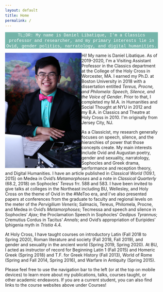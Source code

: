 ```yaml
---
layout: default
title: Home
permalink: /
---
```


<p align="center" style="background-color:#75b5aa; color:#FFFFFF;"><span style="font-family:Courier;">TL;DR: My name is Daniel Libatique, I'm a Classics professor and researcher, and my primary interests lie in Ovid, gender politics, narratology, and digital humanities.</span></p>

<img align="left" src="../images/headshot.jpg" style="float" width="50%">

Hi! My name is Daniel Libatique. As of 2019-2020, I'm a Visiting Assistant Professor in the Classics department at the College of the Holy Cross in Worcester, MA. I earned my Ph.D. at Boston University in 2018 with a dissertation entitled *Tereus, Procne, and Philomela: Speech, Silence, and the Voice of Gender*. Prior to that, I completed my M.A. in Humanities and Social Thought at NYU in 2012 and my B.A. in Classics and Theatre at Holy Cross in 2010. I'm originally from Jersey City, NJ.

As a Classicist, my research generally focuses on speech, silence, and the hierarchies of power that those concepts create. My main interests include Ovid and Augustan poetry, gender and sexuality, narratology, Sophocles and Greek drama, performance and reception theory, and Digital Humanities. I have an article published in *Classical World* (109.1, 2015) on Medea in Ovid’s *Metamorphoses* and a note in *Classical Quarterly* (68.2, 2018) on Sophocles’ *Tereus* frr. 588 and 583. I have been invited to give talks at colleges in the Northeast including BU, Wellesley, and Holy Cross on the theme of Ovid in the #MeToo era, and I've also presented papers at conferences from the graduate to faculty and regional levels on the meter of the *Pervigilium Veneris*; Salmacis, Tereus, Philomela, Procne, and Medea in Ovid’s *Metamorphoses*; Tecmessa and speech and silence in Sophocles’ *Ajax*; the Proclamation Speech in Sophocles’ *Oedipus Tyrannus*; Cremutius Cordus in Tacitus’ *Annals*; and Ovid’s appropriation of Euripides’ Iphigenia myth in *Tristia* 4.4.

At Holy Cross, I have taught courses on introductory Latin (Fall 2018 to Spring 2020), Roman literature and society (Fall 2018, Fall 2019), and gender and sexuality in the ancient world (Spring 2019, Spring 2020). At BU, I acted as instructor of record for Beginning Latin 1 (Fall 2015) and Homeric Greek (Spring 2018) and T.F. for Greek History (Fall 2013), World of Rome (Spring and Fall 2014, Spring 2016), and Warfare in Antiquity (Spring 2015).

Please feel free to use the navigation bar to the left (or at the top on mobile devices) to learn more about my publications, talks, courses taught, or other academic endeavors. If you are a current student, you can also find links to the course websites above under Courses!
